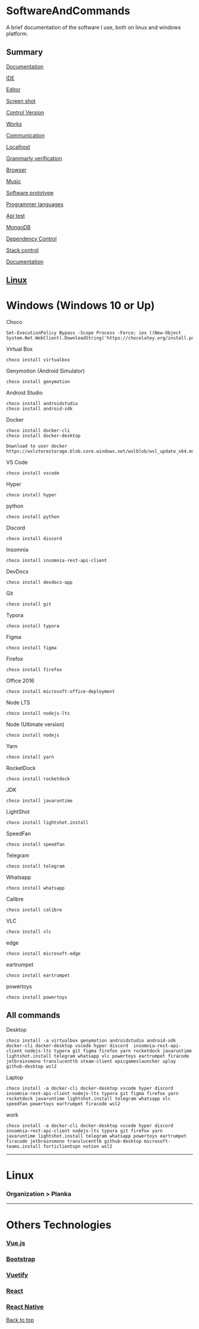 # SoftwareAndCommands
A brief documentation of the software I use, both on linux and windows platform.

## Summary

[Documentation](#documentation)

[IDE](#ide)

[Editor](#editor)

[Screen shot](#screen-Shot)

[Control Version](#Control-version)

[Works](#works)

[Communication](#Communication)

[Localhost](#localhost)

[Grammarly verification](#Grammarly-verification)

[Browser](#browser)

[Music](#music)

[Software prototype](#prototype)

[Programmer languages](#programmer-languages)

[Api test](#api-test)

[MongoDB](#mongo-db)

[Dependency Control](#Dependency-control)

[Stack control](#Stack-control)

[Documentation](#documentation)

## [Linux](#linux)

# Windows (Windows 10 or Up)

Choco

```
Set-ExecutionPolicy Bypass -Scope Process -Force; iex ((New-Object System.Net.WebClient).DownloadString('https://chocolatey.org/install.ps1'))
```

Virtual Box

```
choco install virtualbox
```

Genymotion (Android Simulator)

```
choco install genymotion
```

Android Studio

```
choco install androidstudio
choco install android-sdk
```

Docker

```
choco install docker-cli
choco install docker-desktop
```
```
Download to user docker https://wslstorestorage.blob.core.windows.net/wslblob/wsl_update_x64.msi
```

VS Code

```
choco install vscode
```

Hyper

```
choco install hyper
```

python

```
choco install python
```

Discord

```
choco install discord
```

Insomnia

```
choco install insomnia-rest-api-client
```

DevDocs

```
choco install devdocs-app
```

Git

```
choco install git
```

Typora

```
choco install typora
```

Figma

```
choco install figma
```

Firefox

```
choco install firefox
```

Office 2016

```
choco install microsoft-office-deployment
```

Node LTS

```
choco install nodejs-lts
```

Node (Ultimate version)

```
choco install nodejs
```

Yarn

```
choco install yarn
```

RocketDock

```
choco install rocketdock
```

JDK

```
choco install javaruntime
```

LightShot

```
choco install lightshot.install
```

SpeedFan

```
choco install speedfan
```

Telegram

```
choco install telegram
```

Whatsapp

```
choco install whatsapp
```

Calibre

```
choco install calibre
```

VLC

```
choco install vlc
```
edge
```
choco install microsoft-edge
```

eartrumpet

```
choco install eartrumpet
```

powertoys

```
choco install powertoys
```



## All commands

Desktop

```
choco install -a virtualbox genymotion androidstudio android-sdk docker-cli docker-desktop vscode hyper discord  insomnia-rest-api-client nodejs-lts typora git figma firefox yarn rocketdock javaruntime lightshot.install telegram whatsapp vlc powertoys eartrumpet firacode jetbrainsmono translucenttb steam-client epicgameslauncher uplay github-desktop wsl2
```

Laptop

```
choco install -a docker-cli docker-desktop vscode hyper discord  insomnia-rest-api-client nodejs-lts typora git figma firefox yarn rocketdock javaruntime lightshot.install telegram whatsapp vlc speedfan powertoys eartrumpet firacode wsl2
```
work
```
choco install -a docker-cli docker-desktop vscode hyper discord insomnia-rest-api-client nodejs-lts typora git firefox yarn javaruntime lightshot.install telegram whatsapp powertoys eartrumpet firacode jetbrainsmono translucenttb github-desktop microsoft-teams.install forticlientvpn notion wsl2
```


------

# Linux

### Organization > Planka

------

# Others Technologies 

### [Vue.js](https://vuejs.org)

### [Bootstrap](https://getbootstrap.com/)

### [Vuetify](https://vuetifyjs.com/en/)

### [React](https://reactjs.org/)

### [React Native](https://facebook.github.io/react-native/)

[Back to top](#summary)
